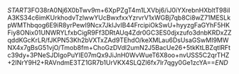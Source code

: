 $START$3FO38rA0Nj6X0bTwv9m+6XpPZgT4m1LXVbj6/iJ0iYXrebnHXbltT98iIA3KS34c6imKUrkhodvTzlwwYUcBwxfxxYzrvrV1xWGBj7qb8Ci8wZ71MESLkpWMThbqog6E9iR8yrPewI9Ncx7JklJvIB44FrcipiOkSwU+hyyzgFaGYhF5HKFiy8ONix01UNWRYLfxbCigR9Ff3DRtAUq4Zdr0GC3ES0djxzufo3dnbKRDxZZqddKGcKrLR/fJKPN53Kh2bVXTxZAd9TEhdO/keXMLau6DsUsaGSwMI9MWNX4x7gBsG51vjO/Tmob8fm+ChoGzDVdl2umN2J5BacUe26+5tkKtLBZqtlRFtc39dy+3PNeSJDlgoPuYIE07mQx9JiJnH0WvWueT6X8oo+nvUSS5C2qrTHZ+2INrY9H2+RAVndmE3TZ1GR7b1UrVKX4SLQZl6fx7lr7qgy0Ge1zcYA==$END$